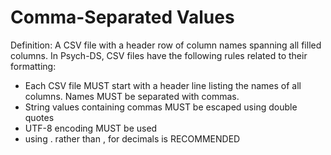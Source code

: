 # Comma-Separated Values

Definition: A CSV file with a header row of column names spanning all filled columns. In Psych-DS,
CSV files have the following rules related to their formatting:
- Each CSV file MUST start with a header line listing the names of all columns. Names MUST be separated with commas.
- String values containing commas MUST be escaped using double quotes
- UTF-8 encoding MUST be used
- using . rather than , for decimals is RECOMMENDED